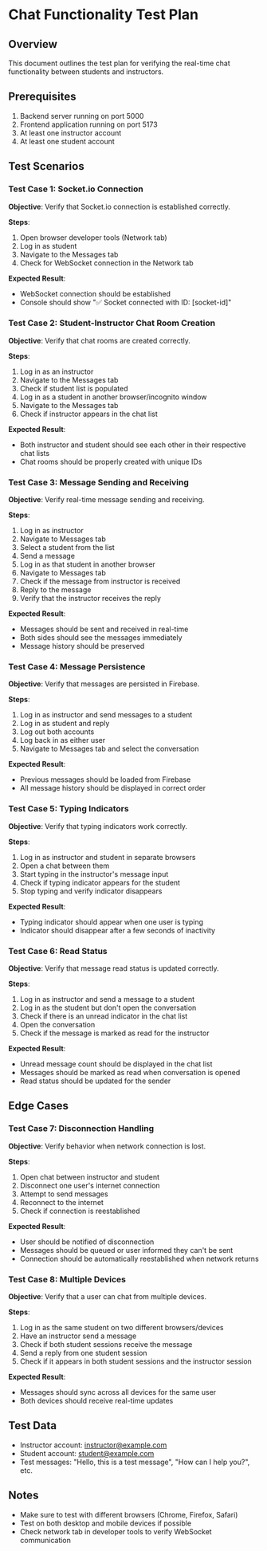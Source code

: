 # Chat Functionality Test Plan

## Overview

This document outlines the test plan for verifying the real-time chat functionality between students and instructors.

## Prerequisites

1. Backend server running on port 5000
2. Frontend application running on port 5173
3. At least one instructor account
4. At least one student account

## Test Scenarios

### Test Case 1: Socket.io Connection

**Objective**: Verify that Socket.io connection is established correctly.

**Steps**:

1. Open browser developer tools (Network tab)
2. Log in as student
3. Navigate to the Messages tab
4. Check for WebSocket connection in the Network tab

**Expected Result**:

- WebSocket connection should be established
- Console should show "✅ Socket connected with ID: [socket-id]"

### Test Case 2: Student-Instructor Chat Room Creation

**Objective**: Verify that chat rooms are created correctly.

**Steps**:

1. Log in as an instructor
2. Navigate to the Messages tab
3. Check if student list is populated
4. Log in as a student in another browser/incognito window
5. Navigate to the Messages tab
6. Check if instructor appears in the chat list

**Expected Result**:

- Both instructor and student should see each other in their respective chat lists
- Chat rooms should be properly created with unique IDs

### Test Case 3: Message Sending and Receiving

**Objective**: Verify real-time message sending and receiving.

**Steps**:

1. Log in as instructor
2. Navigate to Messages tab
3. Select a student from the list
4. Send a message
5. Log in as that student in another browser
6. Navigate to Messages tab
7. Check if the message from instructor is received
8. Reply to the message
9. Verify that the instructor receives the reply

**Expected Result**:

- Messages should be sent and received in real-time
- Both sides should see the messages immediately
- Message history should be preserved

### Test Case 4: Message Persistence

**Objective**: Verify that messages are persisted in Firebase.

**Steps**:

1. Log in as instructor and send messages to a student
2. Log in as student and reply
3. Log out both accounts
4. Log back in as either user
5. Navigate to Messages tab and select the conversation

**Expected Result**:

- Previous messages should be loaded from Firebase
- All message history should be displayed in correct order

### Test Case 5: Typing Indicators

**Objective**: Verify that typing indicators work correctly.

**Steps**:

1. Log in as instructor and student in separate browsers
2. Open a chat between them
3. Start typing in the instructor's message input
4. Check if typing indicator appears for the student
5. Stop typing and verify indicator disappears

**Expected Result**:

- Typing indicator should appear when one user is typing
- Indicator should disappear after a few seconds of inactivity

### Test Case 6: Read Status

**Objective**: Verify that message read status is updated correctly.

**Steps**:

1. Log in as instructor and send a message to a student
2. Log in as the student but don't open the conversation
3. Check if there is an unread indicator in the chat list
4. Open the conversation
5. Check if the message is marked as read for the instructor

**Expected Result**:

- Unread message count should be displayed in the chat list
- Messages should be marked as read when conversation is opened
- Read status should be updated for the sender

## Edge Cases

### Test Case 7: Disconnection Handling

**Objective**: Verify behavior when network connection is lost.

**Steps**:

1. Open chat between instructor and student
2. Disconnect one user's internet connection
3. Attempt to send messages
4. Reconnect to the internet
5. Check if connection is reestablished

**Expected Result**:

- User should be notified of disconnection
- Messages should be queued or user informed they can't be sent
- Connection should be automatically reestablished when network returns

### Test Case 8: Multiple Devices

**Objective**: Verify that a user can chat from multiple devices.

**Steps**:

1. Log in as the same student on two different browsers/devices
2. Have an instructor send a message
3. Check if both student sessions receive the message
4. Send a reply from one student session
5. Check if it appears in both student sessions and the instructor session

**Expected Result**:

- Messages should sync across all devices for the same user
- Both devices should receive real-time updates

## Test Data

- Instructor account: instructor@example.com
- Student account: student@example.com
- Test messages: "Hello, this is a test message", "How can I help you?", etc.

## Notes

- Make sure to test with different browsers (Chrome, Firefox, Safari)
- Test on both desktop and mobile devices if possible
- Check network tab in developer tools to verify WebSocket communication
